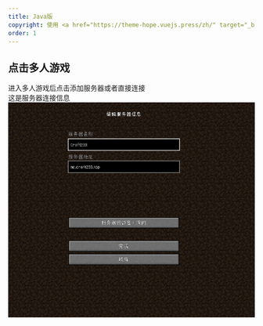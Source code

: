 ```yaml
---
title: Java版
copyright: 使用 <a href="https://theme-hope.vuejs.press/zh/" target="_blank">VuePress Theme Hope</a> 主题 | Copyleft© 2023 Craft233  <a href="https://icp.gov.moe/?keyword=20232336" target="_blank">萌ICP备20232336号</a>
order: 1
---
```

## 点击多人游戏
进入多人游戏后点击添加服务器或者直接连接  
这是服务器连接信息  
![](../.vuepress/public/docs/Java_server/20230725183603_1.png)